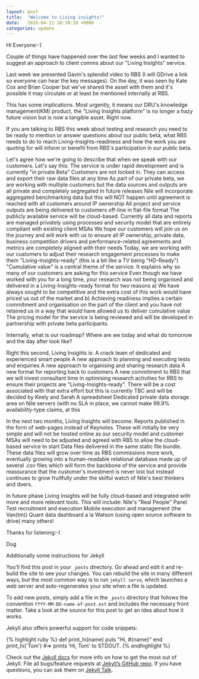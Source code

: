 ```yaml
---
layout: post
title:  "Welcome to Living insights!"
date:   2016-04-12 10:10:10 +0000
categories: update
---
```

Hi Everyone:-)

Couple of things have happened over the last few weeks and I wanted to suggest an approach to client comms about our "Living Insights" service. 

Last week we presented Gavin's splendid video to RBS (I will GDrive a link so everyone can hear the key messages). On the day, it was seen by Kate Cox and Brian Cooper but we've shared the asset with them and it's possible it may circulate or at least be mentioned internally at RBS.

This has some implications. Most urgently, it means our DRU's knowledge management(KM) product, the "Living Insights platform" is no longer a hazy future vision but is now a tangible asset. Right now. 

If you are talking to RBS this week about testing and research you need to be ready to mention or answer questions about our public beta, what RBS needs to do to reach Living-Insights-readiness and how the work you are quoting for will inform or benefit from RBS's participation in our public beta.

Let's agree how we're going to describe that when we speak with our customers. Let's say this:
The service is under rapid development and is currently "in private Beta"
Customers are not locked in. They can access and export their raw data files at any time
As part of our private beta, we are working with multiple customers but the data sources and outputs are all private and completely segregated 
In future releases Nile will incorporate aggregated benchmarking data but this will NOT happen until agreement is reached with all customers around IP ownership
All project and service outputs are being delivered to customers off-line in flat-file format
The publicly available service will be cloud-based. Currently all data and reports are managed privately using processes and security model that are entirely compliant with existing client MSAs
We hope our customers will join us on the journey and will work with us to ensure all IP ownership, private data, business competition drivers and performance-related agreements and metrics are completely aligned with their needs
Today, we are working with our customers to adjust their research engagement processes to make them "Living-Insights-ready" (this is a bit like a TV being "HD-Ready")
"Cumulative value" is a central theme of the service. It explains why so many of our customers are asking for this service
Even though we have worked with you for a long time, your research was not being organised and delivered in a Living-Insights-ready format for two reasons a) We have always sought to be competitive and the extra cost of this work would have priced us out of the market and b) Achieving readiness implies a certain commitment and organisation on the part of the client and you have not retained us in a way that would have allowed us to deliver cumulative value 
The pricing model for the service is being reviewed and will be developed in partnership with private beta participants

Internally, what is our roadmap? Where are we today and what do tomorrow and the day after look like?

Right this second, Living Insights is:
A crack team of dedicated and experienced smart people
A new approach to planning and executing tests and enquiries
A new approach to organising and sharing research data
A new format for reporting back to customers
A new commitment to RBS that we will invest consultant time in optimising research activities for RBS to ensure their projects are "Living-Insights-ready". There will be a cost associated with that extra effort but this is currently TBC and will be decided by Keely and Sarah
A spreadsheet
Dedicated private data storage area on Nile servers (with no SLA in place, we cannot make 99.9% availability-type claims, at this 

In the next two months, Living Insights will become:
Reports published in the form of web-pages instead of Keynotes. These will initially be very simple and will not be hosted online as our security model and customer MSAs will need to be adjusted and agreed with RBS to allow the cloud-based service to start
Data files delivered in the same static file bundle. These data files will grow over time as RBS commissions more work, eventually growing into a human-readable relational database made up of several .csv files which will form the backbone of the service and provide reassurance that the customer's investment is never lost but instead continues to grow fruitfully under the skilful watch of Nile's best thinkers and doers.

In future phase Living Insights will be fully cloud-based and integrated with more and more relevant tools. This will include: 
Nile's "Real People" Panel
Test recruitment and execution
Mobile execution and management (the Van(tm))
Quant data dashboard a la Watson (using open source software to drive)
many others!

Thanks for listening:-)

Dug




Additionally some instructions for Jekyll

You’ll find this post in your `_posts` directory. Go ahead and edit it and re-build the site to see your changes. You can rebuild the site in many different ways, but the most common way is to run `jekyll serve`, which launches a web server and auto-regenerates your site when a file is updated.

To add new posts, simply add a file in the `_posts` directory that follows the convention `YYYY-MM-DD-name-of-post.ext` and includes the necessary front matter. Take a look at the source for this post to get an idea about how it works.

Jekyll also offers powerful support for code snippets:

{% highlight ruby %}
def print_hi(name)
  puts "Hi, #{name}"
end
print_hi('Tom')
#=> prints 'Hi, Tom' to STDOUT.
{% endhighlight %}

Check out the [Jekyll docs][jekyll-docs] for more info on how to get the most out of Jekyll. File all bugs/feature requests at [Jekyll’s GitHub repo][jekyll-gh]. If you have questions, you can ask them on [Jekyll Talk][jekyll-talk].

[jekyll-docs]: http://jekyllrb.com/docs/home
[jekyll-gh]:   https://github.com/jekyll/jekyll
[jekyll-talk]: https://talk.jekyllrb.com/
